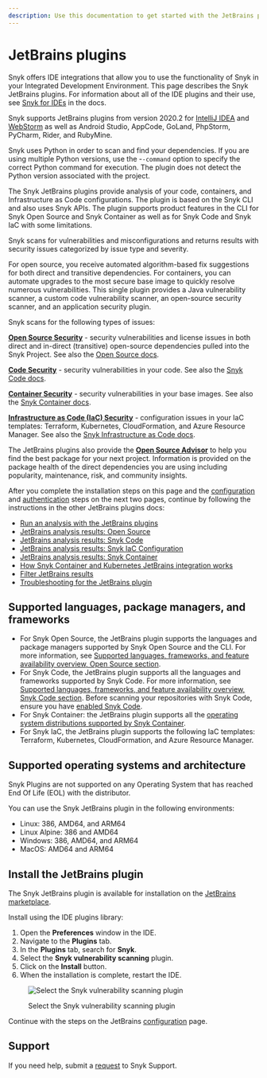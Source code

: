 ```yaml
---
description: Use this documentation to get started with the JetBrains plugin.
---
```


# JetBrains plugins

Snyk offers IDE integrations that allow you to use the functionality of Snyk in your Integrated Development Environment. This page describes the Snyk JetBrains plugins. For information about all of the IDE plugins and their use, see [Snyk for IDEs](https://docs.snyk.io/ide-tools) in the docs. 

Snyk supports JetBrains plugins from version 2020.2 for [IntelliJ IDEA](https://snyk.io/lp/intellij-ide-plugin/) and [WebStorm](https://snyk.io/lp/webstorm-ide-plugin/) as well as Android Studio, AppCode, GoLand, PhpStorm, PyCharm, Rider, and RubyMine.


Snyk uses Python in order to scan and find your dependencies. If you are using multiple Python versions, use the -`-command` option to specify the correct Python command for execution. The plugin does not detect the Python version associated with the project.


The Snyk JetBrains plugins provide analysis of your code, containers, and Infrastructure as Code configurations. The plugin is based on the Snyk CLI and also uses Snyk APIs. The plugin supports product features in the CLI for Snyk Open Source and Snyk Container as well as for Snyk Code and Snyk IaC with some limitations.

Snyk scans for vulnerabilities and misconfigurations and returns results with security issues categorized by issue type and severity.

For open source, you receive automated algorithm-based fix suggestions for both direct and transitive dependencies. For containers, you can automate upgrades to the most secure base image to quickly resolve numerous vulnerabilities. This single plugin provides a Java vulnerability scanner, a custom code vulnerability scanner, an open-source security scanner, and an application security plugin.

Snyk scans for the following types of issues:

[**Open Source Security**](https://snyk.io/product/open-source-security-management/) - security vulnerabilities and license issues in both direct and in-direct (transitive) open-source dependencies pulled into the Snyk Project. See also the [Open Source docs](https://docs.snyk.io/products/snyk-open-source).

[**Code Security**](https://snyk.io/product/snyk-code/) - security vulnerabilities in your code. See also the [Snyk Code docs](https://docs.snyk.io/products/snyk-code).

[**Container Security**](https://snyk.io/product/container-vulnerability-management/) - security vulnerabilities in your base images. See also the [Snyk Container docs](https://docs.snyk.io/products/snyk-container).

[**Infrastructure as Code (IaC) Security**](https://snyk.io/product/infrastructure-as-code-security/) - configuration issues in your IaC templates: Terraform, Kubernetes, CloudFormation, and Azure Resource Manager. See also the [Snyk Infrastructure as Code docs](https://docs.snyk.io/products/snyk-infrastructure-as-code).

The JetBrains plugins also provide the [**Open Source Advisor**](https://snyk.io/advisor/) to help you find the best package for your next project. Information is provided on the package health of the direct dependencies you are using including popularity, maintenance, risk, and community insights.

After you complete the installation steps on this page and the [configuration](https://docs.snyk.io/ide-tools/jetbrains-plugins/configuration-environment-variables-and-proxy-for-the-jetbrains-plugins) and [authentication](https://docs.snyk.io/ide-tools/jetbrains-plugins/authentication-for-the-jetbrains-plugins) steps on the next two pages, continue by following the instructions in the other JetBrains plugins docs:

* [Run an analysis with the JetBrains plugins](https://docs.snyk.io/ide-tools/jetbrains-plugins/run-an-analysis-with-the-jetbrains-plugins)
* [JetBrains analysis results: Open Source](https://docs.snyk.io/ide-tools/jetbrains-plugins/jetbrains-analysis-results-snyk-open-source)
* [JetBrains analysis results: Snyk Code](https://docs.snyk.io/ide-tools/jetbrains-plugins/jetbrains-analysis-results-snyk-code)
* [JetBrains analysis results: Snyk IaC Configuration](https://docs.snyk.io/ide-tools/jetbrains-plugins/jetbrains-analysis-results-snyk-iac-configuration)
* [JetBrains analysis results: Snyk Container](https://docs.snyk.io/ide-tools/jetbrains-plugins/jetbrains-analysis-results-snyk-container)
* [How Snyk Container and Kubernetes JetBrains integration works](https://docs.snyk.io/ide-tools/jetbrains-plugins/how-snyk-container-and-kubernetes-jetbrains-integration-works)
* [Filter JetBrains results](https://docs.snyk.io/ide-tools/jetbrains-plugins/filter-jetbrains-results)
* [Troubleshooting for the JetBrains plugin](https://docs.snyk.io/ide-tools/jetbrains-plugins/troubleshooting-for-the-jetbrains-plugin)

## Supported languages, package managers, and frameworks

* For Snyk Open Source, the JetBrains plugin supports the languages and package managers supported by Snyk Open Source and the CLI. For more information, see [Supported languages, frameworks, and feature availability overview, Open Source section](https://docs.snyk.io/scan-applications/supported-languages-and-frameworks/supported-languages-frameworks-and-feature-availability-overview#open-source-and-licensing-snyk-open-source).
* For Snyk Code, the JetBrains plugin supports all the languages and frameworks supported by Snyk Code. For more information, see [Supported languages, frameworks, and feature availability overview, Snyk Code section](https://docs.snyk.io/scan-applications/supported-languages-and-frameworks/supported-languages-frameworks-and-feature-availability-overview#code-analysis-snyk-code). Before scanning your repositories with Snyk Code, ensure you have [enabled Snyk Code](../../../scan-with-snyk/snyk-code/configure-snyk-code.md).&#x20;
* For Snyk Container: the JetBrains plugin supports all the [operating system distributions supported by Snyk Container](https://docs.snyk.io/products/snyk-container/snyk-container-security-basics/supported-operating-system-distributions).
* For Snyk IaC, the JetBrains plugin supports the following IaC templates: Terraform, Kubernetes, CloudFormation, and Azure Resource Manager.

## Supported operating systems and architecture


Snyk Plugins are not supported on any Operating System that has reached End Of Life (EOL) with the distributor.


You can use the Snyk JetBrains plugin in the following environments:

* Linux: 386, AMD64, and ARM64
* Linux Alpine: 386 and AMD64
* Windows: 386, AMD64, and ARM64
* MacOS: AMD64 and ARM64

## **Install the JetBrains plugin**

The Snyk JetBrains plugin is available for installation on the [JetBrains marketplace](https://plugins.jetbrains.com/plugin/10972-snyk-vulnerability-scanner).

Install using the IDE plugins library:

1. Open the **Preferences** window in the IDE.
2. Navigate to the **Plugins** tab.
3. In the **Plugins** tab, search for **Snyk**.
4. Select the **Snyk vulnerability scanning** plugin.
5. Click on the **Install** button.
6. When the installation is complete, restart the IDE.

<figure><img src="https://github.com/snyk/user-docs/raw/HEAD/docs/.gitbook/assets/Screen Shot 2022-03-09 at 5.06.13 PM (1) (1) (1) (1) (1) (1) (1) (1) (1) (1) (1) (1) (1) (1) (1) (1) (1) (1) (1) (1) (1) (1) (1) (1) (1) (1) (1) (1) (1) (1) (1) (1) (1) (1) (1) (1) (1) (1) (1) (1) (1) (1) (1) (1) (1) (1) (1) (1) (1) (1) (1) (1) (1 (7).png" alt="Select the Snyk vulnerability scanning plugin"><figcaption><p>Select the Snyk vulnerability scanning plugin</p></figcaption></figure>

Continue with the steps on the JetBrains [configuration](https://docs.snyk.io/ide-tools/jetbrains-plugins/configuration-environment-variables-and-proxy-for-the-jetbrains-plugins) page.

## Support

If you need help, submit a [request](https://support.snyk.io/hc/en-us/requests/new) to Snyk Support.

